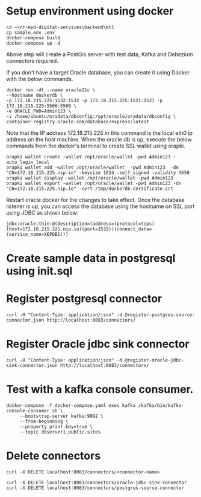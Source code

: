 # Setup environment using docker

```
cd ~\nr-epd-digital-services\backend\etl
cp sample.env .env
docker-compose build
docker-compose up -d
```
Above step will create a PostGis server with test data, Kafka and Debezium connectors required.

If you don't have a target Oracle database, you can create it using Docker with the below commands.

```
docker run -dt --name oracle21c \
--hostname dockerdb \
-p 172.18.215.225:1532:1532 -p 172.18.215.225:1521:1521 -p 172.18.215.225:5500:5500 \
-e ORACLE_PWD=Admin123 \
-v /home/ubuntu/oradata/dbconfig:/opt/oracle/oradata/dbconfig \
container-registry.oracle.com/database/express:latest
```

Note that the IP address 172.18.215.225 in this command is the local eth0 ip address on the host machine. When the oracle db is up, execute the below commands from the docker's terminal to create SSL wallet using orapki.

```
orapki wallet create -wallet /opt/oracle/wallet -pwd Admin123 -auto_login_local
orapki wallet add -wallet /opt/oracle/wallet  -pwd Admin123  -dn "CN=172.18.215.225.nip.io" -keysize 1024 -self_signed -validity 3650
orapki wallet display -wallet /opt/oracle/wallet -pwd Admin123
orapki wallet export -wallet /opt/oracle/wallet -pwd Admin123 -dn "CN=172.18.215.225.nip.io" -cert /tmp/dockerdb-certificate.crt
```

Restart oracle docker for the changes to take effect. Once the database listener is up, you can access the database using the hostname on SSL port using JDBC as shown below:

```
jdbc:oracle:thin:@(description=(address=(protocol=tcps)(host=172.18.215.225.nip.io)(port=1532))(connect_data=(service_name=XEPDB1)))
```


# Create sample data in postgresql using init.sql


# Register postgresql connector
```
curl -H "Content-Type: application/json" -d @register-postgres-source-connector.json http://localhost:8083/connectors/ 

```

# Register Oracle jdbc sink connector

```
curl -H "Content-Type: application/json" -d @register-oracle-jdbc-sink-connector.json http://localhost:8083/connectors/

```

# Test with a kafka console consumer.
```
docker-compose -f docker-compose.yaml exec kafka /kafka/bin/kafka-console-consumer.sh \
     --bootstrap-server kafka:9092 \
     --from-beginning \
     --property print.key=true \
     --topic dbserver1.public.sites
```


# Delete connectors
```
curl -X DELETE localhost:8083/connectors/<connector-name>

curl -X DELETE localhost:8083/connectors/oracle-jdbc-sink-connector
curl -X DELETE localhost:8083/connectors/postgres-source-connector
```      


